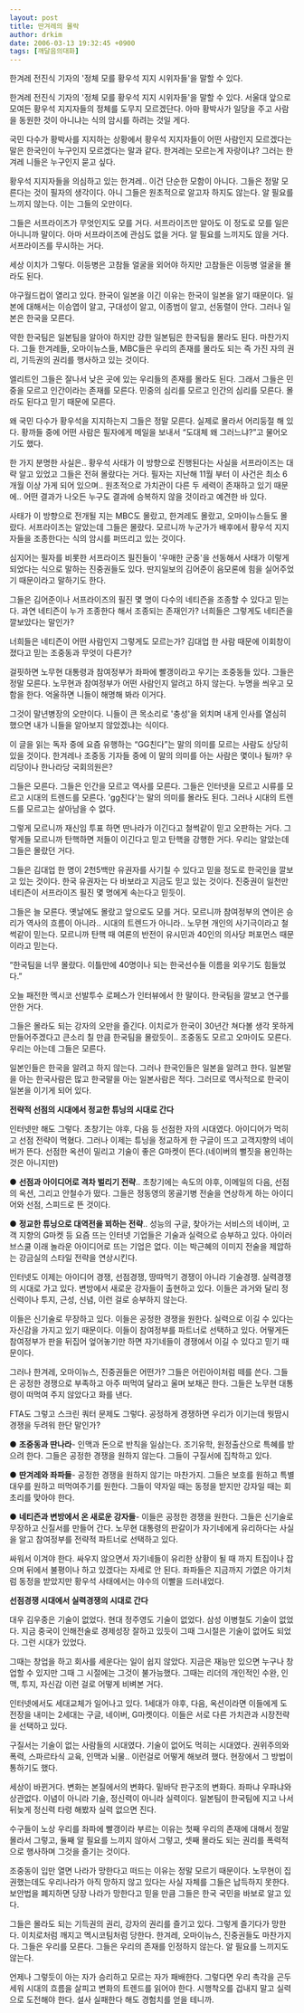 ```yaml
---
layout: post
title: 딴겨레의 몰락
author: drkim
date: 2006-03-13 19:32:45 +0900
tags: [깨달음의대화]
---
```

 한겨레 전진식 기자의 '정체 모를 황우석 지지 시위자들'을 말할 수 있다. 

한겨레 전진식 기자의 '정체 모를 황우석 지지 시위자들'을 말할 수 있다. 서울대 앞으로 모여든 황우석 지지자들의 정체를 도무지 모르겠단다. 아마 황박사가 일당을 주고 사람을 동원한 것이 아니냐는 식의 암시를 하려는 것일 게다. 

국민 다수가 황박사를 지지하는 상황에서 황우석 지지자들이 어떤 사람인지 모르겠다는 말은 한국인이 누구인지 모르겠다는 말과 같다. 한겨레는 모르는게 자랑이냐? 그러는 한겨레 니들은 누구인지 묻고 싶다. 

황우석 지지자들을 의심하고 있는 한겨레.. 이건 단순한 모함이 아니다. 그들은 정말 모른다는 것이 필자의 생각이다. 아니 그들은 원초적으로 알고자 하지도 않는다. 알 필요를 느끼지 않는다. 이는 그들의 오만이다. 

그들은 서프라이즈가 무엇인지도 모를 거다. 서프라이즈만 알아도 이 정도로 모를 일은 아니니까 말이다. 아마 서프라이즈에 관심도 없을 거다. 알 필요를 느끼지도 않을 거다. 서프라이즈를 무시하는 거다. 

세상 이치가 그렇다. 이등병은 고참들 얼굴을 외어야 하지만 고참들은 이등병 얼굴을 몰라도 된다. 

야구월드컵이 열리고 있다. 한국이 일본을 이긴 이유는 한국이 일본을 알기 때문이다. 일본에 대해서는 이승엽이 알고, 구대성이 알고, 이종범이 알고, 선동렬이 안다. 그러나 일본은 한국을 모른다. 

약한 한국팀은 일본팀을 알아야 하지만 강한 일본팀은 한국팀을 몰라도 된다. 마찬가지다. 그들 한겨레들, 오마이뉴스들, MBC들은 우리의 존재를 몰라도 되는 즉 가진 자의 권리, 기득권의 권리를 행사하고 있는 것이다. 

엘리트인 그들은 잘나서 낮은 곳에 있는 우리들의 존재를 몰라도 된다. 그래서 그들은 민중을 모르고 인간이라는 존재를 모른다. 민중의 심리를 모르고 인간의 심리를 모른다. 몰라도 된다고 믿기 때문에 모른다. 

왜 국민 다수가 황우석을 지지하는지 그들은 정말 모른다. 실제로 몰라서 어리둥절 해 있다. 황까들 중에 어떤 사람은 필자에게 메일을 보내서 “도대체 왜 그러느냐?”고 물어오기도 했다. 

한 가지 분명한 사실은.. 황우석 사태가 이 방향으로 진행된다는 사실을 서프라이즈는 대략 알고 있었고 그들은 전혀 몰랐다는 거다. 필자는 지난해 11월 부터 이 사건은 최소 6개월 이상 가게 되어 있으며.. 원초적으로 가치관이 다른 두 세력이 존재하고 있기 때문에.. 어떤 결과가 나오든 누구도 결과에 승복하지 않을 것이라고 예견한 바 있다. 

사태가 이 방향으로 전개될 지는 MBC도 몰랐고, 한겨레도 몰랐고, 오마이뉴스들도 몰랐다. 서프라이즈는 알았는데 그들은 몰랐다. 모르니까 누군가가 배후에서 황우석 지지자들을 조종한다는 식의 암시를 퍼뜨리고 있는 것이다. 

심지어는 필자를 비롯한 서프라이즈 필진들이 '우매한 군중'을 선동해서 사태가 이렇게 되었다는 식으로 말하는 진중권들도 있다. 딴지일보의 김어준이 음모론에 힘을 실어주었기 때문이라고 말하기도 한다. 

그들은 김어준이나 서프라이즈의 필진 몇 명이 다수의 네티즌을 조종할 수 있다고 믿는다. 과연 네티즌이 누가 조종한다 해서 조종되는 존재인가? 너희들은 그렇게도 네티즌을 깔보았다는 말인가? 

너희들은 네티즌이 어떤 사람인지 그렇게도 모르는가? 김대업 한 사람 때문에 이회창이 졌다고 믿는 조중동과 무엇이 다른가? 

걸핏하면 노무현 대통령과 참여정부가 좌파에 빨갱이라고 우기는 조중동들 있다. 그들은 정말 모른다. 노무현과 참여정부가 어떤 사람인지 알려고 하지 않는다. 누명을 씌우고 모함을 한다. 억울하면 니들이 해명해 봐라 이거다. 

그것이 말년병장의 오만이다. 니들이 큰 목소리로 '충성'을 외치며 내게 인사를 열심히 했으면 내가 니들을 알아보지 않았겠냐는 식이다. 

이 글을 읽는 독자 중에 요즘 유행하는 “GG친다”는 말의 의미를 모르는 사람도 상당히 있을 것이다. 한겨레나 조중동 기자들 중에 이 말의 의미를 아는 사람은 몇이나 될까? 우리당이나 한나라당 국회의원은?

그들은 모른다. 그들은 인간을 모르고 역사를 모른다. 그들은 인터넷을 모르고 시류를 모르고 시대의 트렌드를 모른다. 'gg친다'는 말의 의미를 몰라도 된다. 그러나 시대의 트렌드를 모르고는 살아남을 수 없다. 

그렇게 모르니까 재신임 투표 하면 딴나라가 이긴다고 철썩같이 믿고 오판하는 거다. 그렇게들 모르니까 탄핵하면 저들이 이긴다고 믿고 탄핵을 강행한 거다. 우리는 알았는데 그들은 몰랐던 거다. 

그들은 김대업 한 명이 2천5백만 유권자를 사기칠 수 있다고 믿을 정도로 한국인을 깔보고 있는 것이다. 한국 유권자는 다 바보라고 지금도 믿고 있는 것이다. 진중권이 일천만 네티즌이 서프라이즈 필진 몇 명에게 속는다고 믿듯이. 

그들은 늘 모른다. 옛날에도 몰랐고 앞으로도 모를 거다. 모르니까 참여정부의 연이은 승리가 역사의 흐름이 아니라.. 시대의 트렌드가 아니라.. 노무현 개인의 사기극이라고 철썩같이 믿는다. 모르니까 탄핵 때 여론의 반전이 유시민과 40인의 의사당 퍼포먼스 때문이라고 믿는다. 

“한국팀을 너무 몰랐다. 이틀만에 40명이나 되는 한국선수들 이름을 외우기도 힘들었다.”

오늘 패전한 멕시코 선발투수 로페스가 인터뷰에서 한 말이다. 한국팀을 깔보고 연구를 안한 거다. 

그들은 몰라도 되는 강자의 오만을 즐긴다. 이치로가 한국이 30년간 쳐다볼 생각 못하게 만들어주겠다고 큰소리 칠 만큼 한국팀을 몰랐듯이.. 조중동도 모르고 오마이도 모른다. 우리는 아는데 그들은 모른다. 

일본인들은 한국을 알려고 하지 않는다. 그러나 한국인들은 일본을 알려고 한다. 일본말을 아는 한국사람은 많고 한국말을 아는 일본사람은 적다. 그러므로 역사적으로 한국이 일본을 이기게 되어 있다. 



**전략적 선점의 시대에서 정교한 튜닝의 시대로 간다**

인터넷만 해도 그렇다. 초창기는 야후, 다음 등 선점한 자의 시대였다. 아이디어가 먹히고 선점 전략이 먹혔다. 그러나 이제는 튜닝을 정교하게 한 구글이 뜨고 고객지향의 네이버가 뜬다. 선점한 옥션이 밀리고 기술이 좋은 G마켓이 뜬다.(네이버의 뻘짓을 용인하는 것은 아니지만)   


● **선점과 아이디어로 격차 벌리기 전략**.. 초창기에는 속도의 야후, 이메일의 다음, 선점의 옥션, 그리고 안철수가 떴다. 그들은 정동영의 몽골기병 전술을 연상하게 하는 아이디어와 선점, 스피드로 뜬 것이다. 

● **정교한 튜닝으로 대역전을 꾀하는 전략**.. 성능의 구글, 찾아가는 서비스의 네이버, 고객 지향의 G마켓 등 요즘 뜨는 인터넷 기업들은 기술과 실력으로 승부하고 있다. 아이러브스쿨 이래 놀라운 아이디어로 뜨는 기업은 없다. 이는 박근혜의 이미지 전술을 제압하는 강금실의 스타일 전략을 연상시킨다.   


인터넷도 이제는 아이디어 경쟁, 선점경쟁, 땅따먹기 경쟁이 아니라 기술경쟁. 실력경쟁의 시대로 가고 있다. 변방에서 새로운 강자들이 출현하고 있다. 이들은 과거와 달리 정신력이나 투지, 근성, 신념, 이런 걸로 승부하지 않는다. 

이들은 신기술로 무장하고 있다. 이들은 공정한 경쟁을 원한다. 실력으로 이길 수 있다는 자신감을 가지고 있기 때문이다. 이들이 참여정부를 파트너로 선택하고 있다. 어떻게든 참여정부가 판을 뒤집어 엎어놓기만 하면 자기네들이 경쟁에서 이길 수 있다고 믿기 때문이다.

그러나 한겨레, 오마이뉴스, 진중권들은 어떤가? 그들은 어린아이처럼 떼를 쓴다. 그들은 공정한 경쟁으로 부족하고 아주 떠먹여 달라고 울며 보채곤 한다. 그들은 노무현 대통령이 떠먹여 주지 않았다고 화를 낸다. 

FTA도 그렇고 스크린 쿼터 문제도 그렇다. 공정하게 경쟁하면 우리가 이기는데 뭣땀시 경쟁을 두려워 한단 말인가?   


● **조중동과 딴나라**- 인맥과 돈으로 반칙을 일삼는다. 조기유학, 원정출산으로 특혜를 받으려 한다. 그들은 공정한 경쟁을 원하지 않는다. 그들이 구질서에 집착하고 있다. 

● **딴겨레와 좌파들**- 공정한 경쟁을 원하지 않기는 마찬가지. 그들은 보호를 원하고 특별대우를 원하고 떠먹여주기를 원한다. 그들이 약자일 때는 동정을 받지만 강자일 때는 회초리를 맞아야 한다. 

● **네티즌과 변방에서 온 새로운 강자들**- 이들은 공정한 경쟁을 원한다. 그들은 신기술로 무장하고 신질서를 만들어 간다. 노무현 대통령의 판갈이가 자기네에게 유리하다는 사실을 알고 참여정부를 전략적 파트너로 선택하고 있다. 

싸워서 이겨야 한다. 싸우지 않으면서 자기네들이 유리한 상황이 될 때 까지 트집이나 잡으며 뒤에서 불평이나 하고 있겠다는 자세로 안 된다. 좌파들은 지금까지 가엾은 아기처럼 동정을 받았지만 황우석 사태에서는 야수의 이빨을 드러내었다.  


**선점경쟁 시대에서 실력경쟁의 시대로 간다**

대우 김우중은 기술이 없었다. 현대 정주영도 기술이 없었다. 삼성 이병철도 기술이 없었다. 지금 중국이 인해전술로 경제성장 잘하고 있듯이 그때 그시절은 기술이 없어도 되었다. 그런 시대가 있었다. 

그때는 창업을 하고 회사를 세운다는 일이 쉽지 않았다. 지금은 재능만 있으면 누구나 창업할 수 있지만 그때 그 시절에는 그것이 불가능했다. 그때는 리더의 개인적인 수완, 인맥, 투지, 자신감 이런 걸로 어떻게 비벼본 거다. 

인터넷에서도 세대교체가 일어나고 있다. 1세대가 야후, 다음, 옥션이라면 이들에게 도전장을 내미는 2세대는 구글, 네이버, G마켓이다. 이들은 서로 다른 가치관과 시장전략을 선택하고 있다. 

구질서는 기술이 없는 사람들의 시대였다. 기술이 없어도 먹히는 시대였다. 권위주의와 폭력, 스파르타식 교육, 인맥과 뇌물.. 이런걸로 어떻게 해보려 했다. 현장에서 그 방법이 통하기도 했다.

세상이 바뀐거다. 변화는 본질에서의 변화다. 밑바닥 판구조의 변화다. 좌파냐 우파냐와 상관없다. 이념이 아니라 기술, 정신력이 아니라 실력이다. 일본팀이 한국팀에 지고 나서 뒤늦게 정신력 타령 해봤자 실력 없으면 진다. 

수구들이 노상 우리를 좌파에 빨갱이라 부르는 이유는 첫째 우리의 존재에 대해서 정말 몰라서 그렇고, 둘째 알 필요를 느끼지 않아서 그렇고, 셋째 몰라도 되는 권리를 폭력적으로 행사하며 그것을 즐기는 것이다. 

조중동이 입만 열면 나라가 망한다고 떠드는 이유는 정말 모르기 때문이다. 노무현이 집권했는데도 우리나라가 아직 망하지 않고 있다는 사실 자체를 그들은 납득하지 못한다. 보안법을 폐지하면 당장 나라가 망한다고 믿을 만큼 그들은 한국 국민을 바보로 알고 있다. 

그들은 몰라도 되는 기득권의 권리, 강자의 권리를 즐기고 있다. 그렇게 즐기다가 망한다. 이치로처럼 깨지고 멕시코팀처럼 당한다. 한겨레, 오마이뉴스, 진중권들도 마찬가지다. 그들은 우리를 모른다. 그들은 우리의 존재를 인정하지 않는다. 알 필요를 느끼지도 않는다. 

언제나 그렇듯이 아는 자가 승리하고 모르는 자가 패배한다. 그렇다면 우리 촉각을 곤두세워 시대의 흐름을 살피고 변화의 트렌드를 읽어야 한다. 시행착오를 겁내지 말고 실력으로 도전해야 한다. 설사 실패한다 해도 경험치를 얻을 테니까.
